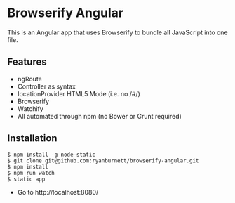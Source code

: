 Browserify Angular
======
This is an Angular app that uses Browserify to bundle all JavaScript into one file.

Features
------
* ngRoute
* Controller as syntax
* locationProvider HTML5 Mode (i.e. no /#/)
* Browserify
* Watchify
* All automated through npm (no Bower or Grunt required)

Installation
------
```
$ npm install -g node-static
$ git clone git@github.com:ryanburnett/browserify-angular.git
$ npm install
$ npm run watch
$ static app
```
* Go to http://localhost:8080/
